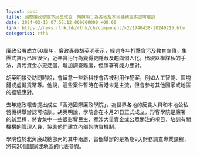 ```yaml
---
layout: post
title: 國際廉政學院下周三成立　胡英明：為各地及本地機構提供認可培訓
date: 2024-02-15 07:55:12.000000000 +08:00
link: https://news.rthk.hk/rthk/ch/component/k2/1740438-20240215.htm
categories: rthk
---
```


廉政公署成立50周年，廉政專員胡英明表示，經過多年打擊貪污及教育宣傳，集團式貪污已經很少，近年貪污行為變得更隱蔽及趨向個人化，出現以權謀私的手法，貪污資金亦更迂迴，增加調查難度，但廉署有能力應對。

胡英明接受訪問時說，會留意一些新科技會否被利用作犯案，例如人工智能、區塊鏈或虛擬貨幣等。他說，這些案件暫時在香港未是主流，但會參考其他國家或地區的經驗應對。

去年施政報告提出成立「香港國際廉政學院」，為世界各地的反貪人員和本地公私營機構舉辦認可培訓。胡英明說，學院會在本月21日正式成立，形容學院是廉署的新里程，將會集中一些很影響民生、牽涉大量資金或公眾關注的項目，培訓有關機構的管理人員，協助他們建立內部的防貪機制。

學院位於北角廉政總部內的其中兩層，首個舉辦的是為期9天財務調查專業課程，將有20個國家或地區的代表參與。
